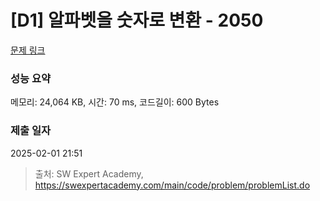 # [D1] 알파벳을 숫자로 변환 - 2050 

[문제 링크](https://swexpertacademy.com/main/code/problem/problemDetail.do?contestProbId=AV5QLGxKAzQDFAUq) 

### 성능 요약

메모리: 24,064 KB, 시간: 70 ms, 코드길이: 600 Bytes

### 제출 일자

2025-02-01 21:51



> 출처: SW Expert Academy, https://swexpertacademy.com/main/code/problem/problemList.do